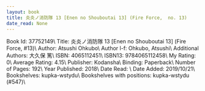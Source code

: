 ```yaml
---
layout: book
title: 炎炎ノ消防隊 13 [Enen no Shouboutai 13] (Fire Force,  no. 13)
date_read: None
---
```


Book Id: 37752149\ 
Title: 炎炎ノ消防隊 13 [Enen no Shouboutai 13] (Fire Force, #13)\ 
Author: Atsushi Ohkubo\ 
Author l-f: Ohkubo, Atsushi\ 
Additional Authors: 大久保 篤\ 
ISBN: 4065112451\ 
ISBN13: 9784065112458\ 
My Rating: 0\ 
Average Rating: 4.15\ 
Publisher: Kodansha\ 
Binding: Paperback\ 
Number of Pages: 192\ 
Year Published: 2018\ 
Date Read: \ 
Date Added: 2019/10/21\ 
Bookshelves: kupka-wstydu\ 
Bookshelves with positions: kupka-wstydu (#547)\ 

